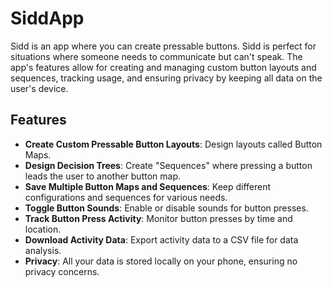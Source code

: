 # SiddApp

Sidd is an app where you can create pressable buttons. Sidd is perfect for situations where someone needs to communicate but can't speak. The app's features allow for creating and managing custom button layouts and sequences, tracking usage, and ensuring privacy by keeping all data on the user's device.

## Features

- **Create Custom Pressable Button Layouts**: Design layouts called Button Maps.
- **Design Decision Trees**: Create "Sequences" where pressing a button leads the user to another button map.
- **Save Multiple Button Maps and Sequences**: Keep different configurations and sequences for various needs.
- **Toggle Button Sounds**: Enable or disable sounds for button presses.
- **Track Button Press Activity**: Monitor button presses by time and location.
- **Download Activity Data**: Export activity data to a CSV file for data analysis.
- **Privacy**: All your data is stored locally on your phone, ensuring no privacy concerns.

